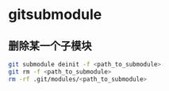 # gitsubmodule

## 删除某一个子模块

```Bash
git submodule deinit -f <path_to_submodule>
git rm -f <path_to_submodule>
rm -rf .git/modules/<path_to_submodule>
```
